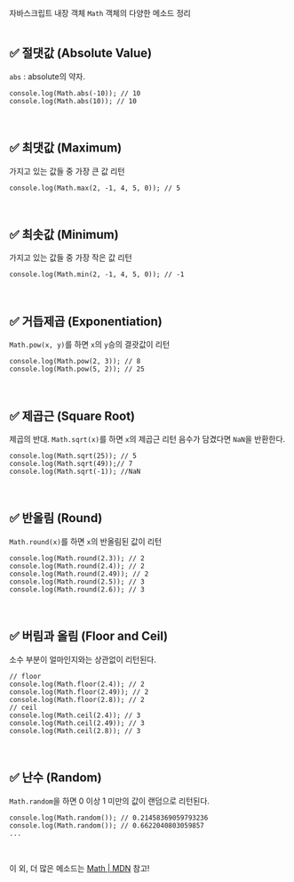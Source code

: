 <p>자바스크립트 내장 객체 <code>Math</code> 객체의 다양한 메소드 정리
<br /><br /></p>
<h2 id="✅-절댓값-absolute-value">✅ 절댓값 (Absolute Value)</h2>
<p><code>abs</code> : absolute의 약자.</p>
<pre><code class="language-js">console.log(Math.abs(-10)); // 10
console.log(Math.abs(10)); // 10</code></pre>
<br />

<h2 id="✅-최댓값-maximum">✅ 최댓값 (Maximum)</h2>
<p>가지고 있는 값들 중 가장 큰 값 리턴</p>
<pre><code class="language-js">console.log(Math.max(2, -1, 4, 5, 0)); // 5</code></pre>
<br />

<h2 id="✅-최솟값-minimum">✅ 최솟값 (Minimum)</h2>
<p>가지고 있는 값들 중 가장 작은 값 리턴</p>
<pre><code class="language-js">console.log(Math.min(2, -1, 4, 5, 0)); // -1</code></pre>
<br />

<h2 id="✅-거듭제곱-exponentiation">✅ 거듭제곱 (Exponentiation)</h2>
<p><code>Math.pow(x, y)</code>를 하면 <code>x</code>의 <code>y</code>승의 결괏값이 리턴</p>
<pre><code class="language-js">console.log(Math.pow(2, 3)); // 8
console.log(Math.pow(5, 2)); // 25</code></pre>
<br />

<h2 id="✅-제곱근-square-root">✅ 제곱근 (Square Root)</h2>
<p>제곱의 반대. <code>Math.sqrt(x)</code>를 하면 <code>x</code>의 제곱근 리턴
음수가 담겼다면 <code>NaN</code>을 반환한다.</p>
<pre><code class="language-js">console.log(Math.sqrt(25)); // 5
console.log(Math.sqrt(49));// 7
console.log(Math.sqrt(-1)); //NaN</code></pre>
<br />

<h2 id="✅-반올림-round">✅ 반올림 (Round)</h2>
<p><code>Math.round(x)</code>를 하면 <code>x</code>의 반올림된 값이 리턴</p>
<pre><code class="language-js">console.log(Math.round(2.3)); // 2
console.log(Math.round(2.4)); // 2
console.log(Math.round(2.49)); // 2
console.log(Math.round(2.5)); // 3
console.log(Math.round(2.6)); // 3</code></pre>
<br />

<h2 id="✅-버림과-올림-floor-and-ceil">✅ 버림과 올림 (Floor and Ceil)</h2>
<p>소수 부분이 얼마인지와는 상관없이 리턴된다.</p>
<pre><code class="language-js">// floor
console.log(Math.floor(2.4)); // 2
console.log(Math.floor(2.49)); // 2
console.log(Math.floor(2.8)); // 2
// ceil
console.log(Math.ceil(2.4)); // 3
console.log(Math.ceil(2.49)); // 3
console.log(Math.ceil(2.8)); // 3</code></pre>
<br />

<h2 id="✅-난수-random">✅ 난수 (Random)</h2>
<p><code>Math.random</code>을 하면 0 이상 1 미만의 값이 랜덤으로 리턴된다.</p>
<pre><code class="language-js">console.log(Math.random()); // 0.21458369059793236
console.log(Math.random()); // 0.6622040803059857
...</code></pre>
<br />

<p>이 외, 더 많은 메소드는 <a href="https://developer.mozilla.org/ko/docs/Web/JavaScript/Reference/Global_Objects/Math">Math | MDN</a> 참고!</p>